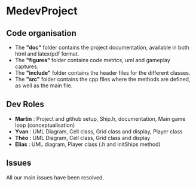 # MedevProject

## Code organisation
* The **"doc"** folder contains the project documentation, available in both html and latex/pdf format.
* The **"figures"** folder contains code metrics, uml and gameplay captures.
* The **"include"** folder contains the header files for the different classes.
* The **"src"** folder contains the cpp files where the methods are defined, as well as the main file.
## Dev Roles
* **Martin** : Project and github setup, Ship.h, documentation, Main game loop (conceptualisation)
* **Yvan** : UML Diagram, Cell class, Grid class and display, Player class
* **Théo** : UML Diagram, Cell class, Grid class and display
* **Elias** : UML diagram, Player class (.h and initShips method)
## Issues
All our main issues have been resolved.